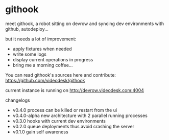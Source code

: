 # githook

meet githook, a robot sitting on devrow and syncing dev environments with github, autodeploy...

but it needs a lot of improvement:
* apply fixtures when needed
* write some logs
* display current operations in progress
* bring me a morning coffee...

You can read githook's sources here and contribute:
https://github.com/videodesk/githook

current instance is running on
http://devrow.videodesk.com:4004

changelogs
* v0.4.0 process can be killed or restart from the ui
* v0.4.0-alpha new architecture with 2 parallel running processes
* v0.3.0 hooks with current dev environments
* v0.2.0 queue deployments thus avoid crashing the server
* v0.1.0 gain self awareness
